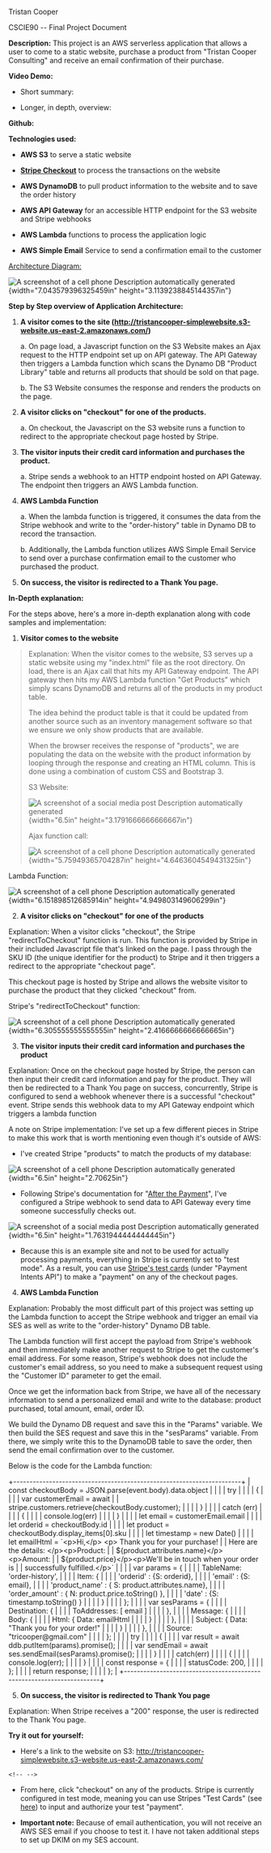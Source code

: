 Tristan Cooper

CSCIE90 -- Final Project Document

**Description:** This project is an AWS serverless application that
allows a user to come to a static website, purchase a product from
"Tristan Cooper Consulting" and receive an email confirmation of their
purchase.

**Video Demo:**

-   Short summary:

-   Longer, in depth, overview:

**Github:**

**Technologies used:**

-   **AWS S3** to serve a static website

-   [**Stripe Checkout**](https://stripe.com/payments/checkout) to
    process the transactions on the website

-   **AWS DynamoDB** to pull product information to the website and to
    save the order history

-   **AWS API Gateway** for an accessible HTTP endpoint for the S3
    website and Stripe webhooks

-   **AWS Lambda** functions to process the application logic

-   **AWS Simple Email** Service to send a confirmation email to the
    customer

[Architecture
Diagram:](https://www.lucidchart.com/invitations/accept/b06da94c-e7dc-4b3f-b39f-50f2b1befa53)

![A screenshot of a cell phone Description automatically
generated](media/image1.png){width="7.043579396325459in"
height="3.1139238845144357in"}

**Step by Step overview of Application Architecture:**

1.  **A visitor comes to the site
    (<http://tristancooper-simplewebsite.s3-website.us-east-2.amazonaws.com/>)**

    a.  On page load, a Javascript function on the S3 Website makes an
        Ajax request to the HTTP endpoint set up on API gateway. The API
        Gateway then triggers a Lambda function which scans the Dynamo
        DB "Product Library" table and returns all products that should
        be sold on that page.

    b.  The S3 Website consumes the response and renders the products on
        the page.

2.  **A visitor clicks on "checkout" for one of the products.**

    a.  On checkout, the Javascript on the S3 website runs a function to
        redirect to the appropriate checkout page hosted by Stripe.

3.  **The visitor inputs their credit card information and purchases the
    product.**

    a.  Stripe sends a webhook to an HTTP endpoint hosted on API
        Gateway. The endpoint then triggers an AWS Lambda function.

4.  **AWS Lambda Function**

    a.  When the lambda function is triggered, it consumes the data from
        the Stripe webhook and write to the "order-history" table in
        Dynamo DB to record the transaction.

    b.  Additionally, the Lambda function utilizes AWS Simple Email
        Service to send over a purchase confirmation email to the
        customer who purchased the product.

5.  **On success, the visitor is redirected to a Thank You page.**

**In-Depth explanation:**

For the steps above, here's a more in-depth explanation along with code
samples and implementation:

1.  **Visitor comes to the website**

> Explanation: When the visitor comes to the website, S3 serves up a
> static website using my "index.html" file as the root directory. On
> load, there is an Ajax call that hits my API Gateway endpoint. The API
> gateway then hits my AWS Lambda function "Get Products" which simply
> scans DynamoDB and returns all of the products in my product table.
>
> The idea behind the product table is that it could be updated from
> another source such as an inventory management software so that we
> ensure we only show products that are available.
>
> When the browser receives the response of "products", we are
> populating the data on the website with the product information by
> looping through the response and creating an HTML column. This is done
> using a combination of custom CSS and Bootstrap 3.
>
> S3 Website:
>
> ![A screenshot of a social media post Description automatically
> generated](media/image2.png){width="6.5in"
> height="3.1791666666666667in"}
>
> Ajax function call:
>
> ![A screenshot of a cell phone Description automatically
> generated](media/image3.png){width="5.75949365704287in"
> height="4.6463604549431325in"}

Lambda Function:

![A screenshot of a cell phone Description automatically
generated](media/image4.png){width="6.151898512685914in"
height="4.949803149606299in"}

2.  **A visitor clicks on "checkout" for one of the products**

Explanation: When a visitor clicks "checkout", the Stripe
"redirectToCheckout" function is run. This function is provided by
Stripe in their included Javascript file that's linked on the page. I
pass through the SKU ID (the unique identifier for the product) to
Stripe and it then triggers a redirect to the appropriate "checkout
page".

This checkout page is hosted by Stripe and allows the website visitor to
purchase the product that they clicked "checkout" from.

Stripe's "redirectToCheckout" function:

![A screenshot of a cell phone Description automatically
generated](media/image5.png){width="6.305555555555555in"
height="2.4166666666666665in"}

3.  **The visitor inputs their credit card information and purchases the
    product**

Explanation: Once on the checkout page hosted by Stripe, the person can
then input their credit card information and pay for the product. They
will then be redirected to a Thank You page on success, concurrently,
Stripe is configured to send a webhook whenever there is a successful
"checkout" event. Stripe sends this webhook data to my API Gateway
endpoint which triggers a lambda function

A note on Stripe implementation: I've set up a few different pieces in
Stripe to make this work that is worth mentioning even though it's
outside of AWS:

-   I've created Stripe "products" to match the products of my database:

![A screenshot of a cell phone Description automatically
generated](media/image6.png){width="6.5in" height="2.70625in"}

-   Following Stripe's documentation for "[After the
    Payment](https://stripe.com/docs/payments/checkout/fulfillment)",
    I've configured a Stripe webhook to send data to API Gateway every
    time someone successfully checks out.

![A screenshot of a social media post Description automatically
generated](media/image7.png){width="6.5in"
height="1.7631944444444445in"}

-   Because this is an example site and not to be used for actually
    processing payments, everything in Stripe is currently set to "test
    mode". As a result, you can use [Stripe's test
    cards](https://stripe.com/docs/testing) (under "Payment Intents
    API") to make a "payment" on any of the checkout pages.

4.  **AWS Lambda Function**

Explanation: Probably the most difficult part of this project was
setting up the Lambda function to accept the Stripe webhook and trigger
an email via SES as well as write to the "order-history" Dynamo DB
table.

The Lambda function will first accept the payload from Stripe's webhook
and then immediately make another request to Stripe to get the
customer's email address. For some reason, Stripe's webhook does not
include the customer's email address, so you need to make a subsequent
request using the "Customer ID" parameter to get the email.

Once we get the information back from Stripe, we have all of the
necessary information to send a personalized email and write to the
database: product purchased, total amount, email, order ID.

We build the Dynamo DB request and save this in the "Params" variable.
We then build the SES request and save this in the "sesParams" variable.
From there, we simply write this to the DynamoDB table to save the
order, then send the email confirmation over to the customer.

Below is the code for the Lambda function:

+----------------------------------------------------------------------+
| const checkoutBody = JSON.parse(event.body).data.object              |
|                                                                      |
| try                                                                  |
|                                                                      |
| {                                                                    |
|                                                                      |
| var customerEmail = await                                            |
| stripe.customers.retrieve(checkoutBody.customer);                    |
|                                                                      |
| }                                                                    |
|                                                                      |
| catch (err)                                                          |
|                                                                      |
| {                                                                    |
|                                                                      |
| console.log(err)                                                     |
|                                                                      |
| }                                                                    |
|                                                                      |
| let email = customerEmail.email                                      |
|                                                                      |
| let orderid = checkoutBody.id                                        |
|                                                                      |
| let product = checkoutBody.display\_items\[0\].sku                   |
|                                                                      |
| let timestamp = new Date()                                           |
|                                                                      |
| let emailHtml = \`\<p\>Hi,\</p\> \<p\> Thank you for your purchase!  |
| Here are the details: \</p\>\<p\>Product:                            |
| \${product.attributes.name}\</p\>\<p\>Amount:                        |
| \${product.price}\</p\>\<p\>We\'ll be in touch when your order is    |
| successfully fulfilled.\</p\>\`                                      |
|                                                                      |
| var params = {                                                       |
|                                                                      |
| TableName: \'order-history\',                                        |
|                                                                      |
| Item: {                                                              |
|                                                                      |
| \'orderid\' : {S: orderid},                                          |
|                                                                      |
| \'email\' : {S: email},                                              |
|                                                                      |
| \'product\_name\' : { S: product.attributes.name},                   |
|                                                                      |
| \'order\_amount\' : { N: product.price.toString() },                 |
|                                                                      |
| \'date\' : {S: timestamp.toString() }                                |
|                                                                      |
| }                                                                    |
|                                                                      |
| };                                                                   |
|                                                                      |
| var sesParams = {                                                    |
|                                                                      |
| Destination: {                                                       |
|                                                                      |
| ToAddresses: \[ email \]                                             |
|                                                                      |
| },                                                                   |
|                                                                      |
| Message: {                                                           |
|                                                                      |
| Body: {                                                              |
|                                                                      |
| Html: { Data: emailHtml                                              |
|                                                                      |
| }                                                                    |
|                                                                      |
| },                                                                   |
|                                                                      |
| Subject: { Data: \"Thank you for your order!\"                       |
|                                                                      |
| }                                                                    |
|                                                                      |
| },                                                                   |
|                                                                      |
| Source: \"tricooper\@gmail.com\"                                     |
|                                                                      |
| };                                                                   |
|                                                                      |
| try                                                                  |
|                                                                      |
| {                                                                    |
|                                                                      |
| var result = await ddb.putItem(params).promise();                    |
|                                                                      |
| var sendEmail = await ses.sendEmail(sesParams).promise();            |
|                                                                      |
| }                                                                    |
|                                                                      |
| catch(err)                                                           |
|                                                                      |
| {                                                                    |
|                                                                      |
| console.log(err);                                                    |
|                                                                      |
| }                                                                    |
|                                                                      |
| const response = {                                                   |
|                                                                      |
| statusCode: 200,                                                     |
|                                                                      |
| };                                                                   |
|                                                                      |
| return response;                                                     |
|                                                                      |
| };                                                                   |
+----------------------------------------------------------------------+

5.  **On success, the visitor is redirected to Thank You page**

Explanation: When Stripe receives a "200" response, the user is
redirected to the Thank You page.

**Try it out for yourself:**

-   Here's a link to the website on S3:
    <http://tristancooper-simplewebsite.s3-website.us-east-2.amazonaws.com/>

```{=html}
<!-- -->
```
-   From here, click "checkout" on any of the products. Stripe is
    currently configured in test mode, meaning you can use Stripes "Test
    Cards" (see [here](https://stripe.com/docs/testing)) to input and
    authorize your test "payment".

-   **Important note:** Because of email authentication, you will not
    receive an AWS SES email if you choose to test it. I have not taken
    additional steps to set up DKIM on my SES account.

